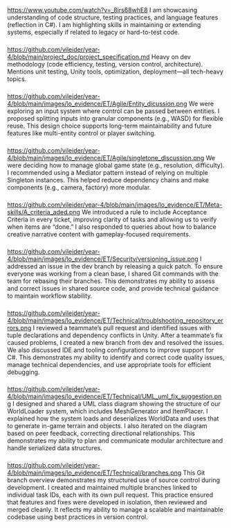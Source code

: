 https://www.youtube.com/watch?v=_8irs68whE8
I am showcasing understanding of code structure, testing practices, and language features (reflection in C#).
I am highlighting skills in maintaining or extending systems, especially if related to legacy or hard-to-test code.

###

https://github.com/vileider/year-4/blob/main/project_doc/project_specification.md
Heavy on dev methodology (code efficiency, testing, version control, architecture).
Mentions unit testing, Unity tools, optimization, deployment—all tech-heavy topics.

###
https://github.com/vileider/year-4/blob/main/images/lo_evidence/ET/Agile/Entity_dicussion.png
We were exploring an input system where control can be passed between entities. I proposed splitting inputs into granular components (e.g., WASD) for flexible reuse. This design choice supports long-term maintainability and future features like multi-entity control or player switching.
###

https://github.com/vileider/year-4/blob/main/images/lo_evidence/ET/Agile/singletone_discussion.png
We were deciding how to manage global game state (e.g., resolution, difficulty). I recommended using a Mediator pattern instead of relying on multiple Singleton instances. This helped reduce dependency chains and make components (e.g., camera, factory) more modular.
###

https://github.com/vileider/year-4/blob/main/images/lo_evidence/ET/Meta-skills/A_criteria_aded.png
We introduced a rule to include Acceptance Criteria in every ticket, improving clarity of tasks and allowing us to verify when items are “done.” I also responded to queries about how to balance creative narrative content with gameplay-focused requirements.
###

https://github.com/vileider/year-4/blob/main/images/lo_evidence/ET/Security/versioning_issue.png
I addressed an issue in the dev branch by releasing a quick patch. To ensure everyone was working from a clean base, I shared Git commands with the team for rebasing their branches. This demonstrates my ability to assess and correct issues in shared source code, and provide technical guidance to maintain workflow stability.

###
https://github.com/vileider/year-4/blob/main/images/lo_evidence/ET/Technical/troublshooting_repository_errors.png
I reviewed a teammate’s pull request and identified issues with tuple declarations and dependency conflicts in Unity. After a teammate’s fix caused problems, I created a new branch from dev and resolved the issues. We also discussed IDE and tooling configurations to improve support for C#. This demonstrates my ability to identify and correct code quality issues, manage technical dependencies, and use appropriate tools for efficient debugging.

###
https://github.com/vileider/year-4/blob/main/images/lo_evidence/ET/Technical/UML_uml_fix_suggestion.png
I designed and shared a UML class diagram showing the structure of our WorldLoader system, which includes MeshGenerator and ItemPlacer. I explained how the system loads and deserializes WorldData and uses that to generate in-game terrain and objects. I also iterated on the diagram based on peer feedback, correcting directional relationships. This demonstrates my ability to plan and communicate modular architecture and handle serialized data structures.

###
https://github.com/vileider/year-4/blob/main/images/lo_evidence/ET/Technical/branches.png
This Git branch overview demonstrates my structured use of source control during development. I created and maintained multiple branches linked to individual task IDs, each with its own pull request. This practice ensured that features and fixes were developed in isolation, then reviewed and merged cleanly. It reflects my ability to manage a scalable and maintainable codebase using best practices in version control.